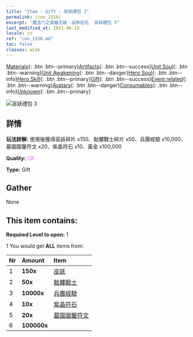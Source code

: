 ```yaml
---
title: "Item - Gift - 巫妖禮包 3"
permalink: /con_1558/
excerpt: "魔法门之英雄无敌：战争纪元  巫妖禮包 3"
last_modified_at: 2021-06-15
locale: cn
ref: "con_1558.md"
toc: false
classes: wide
---
```

 [Materials](/ItemsCN/){: .btn .btn--primary}[Artifacts](/ItemsCN/Artifacts/){: .btn .btn--success}[Unit Soul](/ItemsCN/UnitSoul/){: .btn .btn--warning}[Unit Awakening](/ItemsCN/UnitAwakening/){: .btn .btn--danger}[Hero Soul](/ItemsCN/HeroSoul/){: .btn .btn--info}[Hero Skill](/ItemsCN/HeroSkill/){: .btn .btn--primary}[Gift](/ItemsCN/Gift/){: .btn .btn--success}[Event related](/ItemsCN/Events/){: .btn .btn--warning}[Avatars](/ItemsCN/Avatars/){: .btn .btn--danger}[Consumables](/ItemsCN/Consumables/){: .btn .btn--info}[Unknown](/ItemsCN/Unknown/){: .btn .btn--primary}

 ![巫妖禮包 3](/images/t/i_907167.png)

## 詳情
 **玩法詳解:** 使用後獲得巫妖碎片 x150、骷髏戰士碎片 x50、兵團經驗 x10,000、墓園圖鑒符文 x20、紫晶符石 x10、黃金 x100,000

 **Quality:** <span style="color: #DA70D6">OK</span>

 **Type:** Gift

## Gather

  None

## This item contains:

 **Required Level to open:** 1

 1 You would get **ALL** items  from:

  | Nr | Amount |     Item    |
  |:---|:-------|:------------|
  | 1 |  **150x** | [巫妖](/cn/Items/unt_212/) |  | 
  | 2 |  **50x** | [骷髏戰士](/cn/Items/unt_208/) |  | 
  | 3 |  **10000x** | [兵團經驗](/cn/Items/con_902/) |  | 
  | 4 |  **10x** | [紫晶符石](/cn/Items/con_720/) |  | 
  | 5 |  **20x** | [墓園圖鑒符文](/cn/Items/con_755/) |  | 
  | 6 |  **100000x** | <i class="fas fa-coins"/> |  | 
